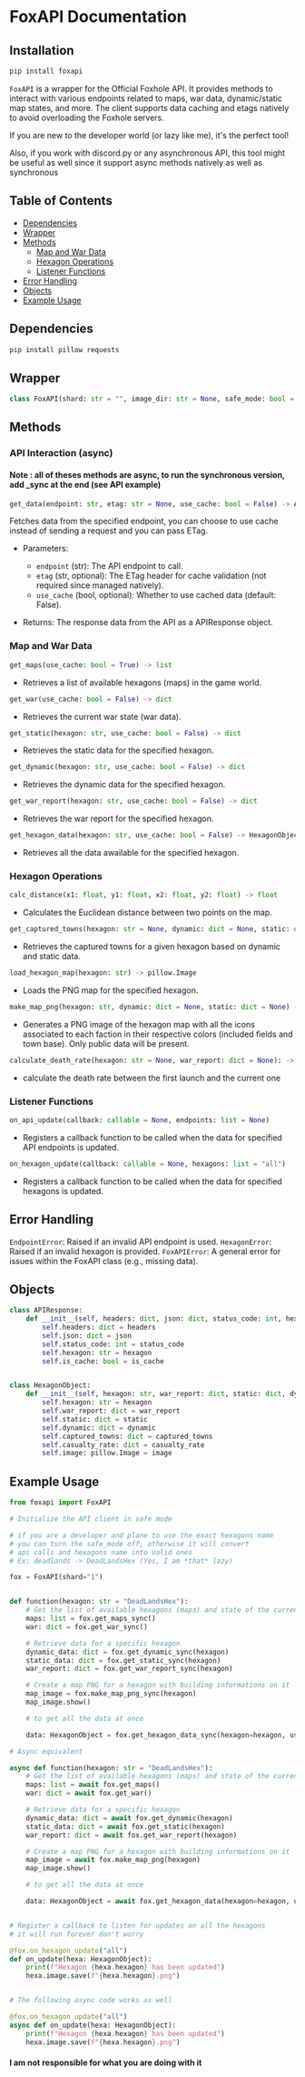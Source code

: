# FoxAPI Documentation

## Installation
```bash
pip install foxapi
```


`FoxAPI` is a wrapper for the Official Foxhole API. It provides methods to interact with various endpoints related to maps, war data, dynamic/static map states, and more. The client supports data caching and etags natively to avoid overloading the Foxhole servers.

If you are new to the developer world (or lazy like me), it's the perfect tool!

Also, if you work with discord.py or any asynchronous API, this tool might be useful as well since it support async methods natively as well as synchronous


## Table of Contents
- [Dependencies](#dependencies)
- [Wrapper](#wrapper)
- [Methods](#methods)
  - [Map and War Data](#map-and-war-data)
  - [Hexagon Operations](#hexagon-operations)
  - [Listener Functions](#listener-functions)
- [Error Handling](#error-handling)
- [Objects](#objects)
- [Example Usage](#example-usage)

## Dependencies

   ```bash
   pip install pillow requests
   ```

## Wrapper

```py
class FoxAPI(shard: str = "", image_dir: str = None, safe_mode: bool = True)
```


## Methods

### API Interaction (async)

#### Note : all of theses methods are async, to run the synchronous version, add _sync at the end (see API example)

```py
get_data(endpoint: str, etag: str = None, use_cache: bool = False) -> APIResponse
```  
  Fetches data from the specified endpoint, you can choose to use cache instead of sending a request and you can pass ETag.

  - Parameters:
    - `endpoint` (str): The API endpoint to call.
    - `etag` (str, optional): The ETag header for cache validation (not required since managed natively).
    - `use_cache` (bool, optional): Whether to use cached data (default: False).

  - Returns: The response data from the API as a APIResponse object.

### Map and War Data

```py
get_maps(use_cache: bool = True) -> list
```
 - Retrieves a list of available hexagons (maps) in the game world.

```py
get_war(use_cache: bool = False) -> dict
```
  - Retrieves the current war state (war data).

```py
get_static(hexagon: str, use_cache: bool = False) -> dict
```

  - Retrieves the static data for the specified hexagon.

```py
get_dynamic(hexagon: str, use_cache: bool = False) -> dict
```
  - Retrieves the dynamic data for the specified hexagon.

```py
get_war_report(hexagon: str, use_cache: bool = False) -> dict
```
  - Retrieves the war report for the specified hexagon.

```py
get_hexagon_data(hexagon: str, use_cache: bool = False) -> HexagonObject
```

  - Retrieves all the data awailable for the specified hexagon.

### Hexagon Operations

```py
calc_distance(x1: float, y1: float, x2: float, y2: float) -> float
```

  - Calculates the Euclidean distance between two points on the map.

```py
get_captured_towns(hexagon: str = None, dynamic: dict = None, static: dict = None) -> dict
```
  - Retrieves the captured towns for a given hexagon based on dynamic and static data.

```py
load_hexagon_map(hexagon: str) -> pillow.Image
```

 - Loads the PNG map for the specified hexagon.

```py
make_map_png(hexagon: str, dynamic: dict = None, static: dict = None) -> pillow.Image
```
  - Generates a PNG image of the hexagon map with all the icons associated to each faction in their respective colors (included fields and town base). Only public data will be present.


```py
calculate_death_rate(hexagon: str = None, war_report: dict = None): -> dict
```
  - calculate the death rate between the first launch and the current one

### Listener Functions

```py
on_api_update(callback: callable = None, endpoints: list = None)
```
  - Registers a callback function to be called when the data for specified API endpoints is updated.

```py
on_hexagon_update(callback: callable = None, hexagons: list = "all")
```
  - Registers a callback function to be called when the data for specified hexagons is updated.

## Error Handling

```EndpointError```: Raised if an invalid API endpoint is used.
```HexagonError```: Raised if an invalid hexagon is provided.
```FoxAPIError```: A general error for issues within the FoxAPI class (e.g., missing data).


## Objects

```python
class APIResponse:
    def __init__(self, headers: dict, json: dict, status_code: int, hexagon: str, is_use_cache: bool):
        self.headers: dict = headers
        self.json: dict = json
        self.status_code: int = status_code
        self.hexagon: str = hexagon
        self.is_cache: bool = is_cache


class HexagonObject:
    def __init__(self, hexagon: str, war_report: dict, static: dict, dynamic: dict, captured_towns: dict, casualty_rate: dict, image: pillow.Image):
        self.hexagon: str = hexagon
        self.war_report: dict = war_report
        self.static: dict = static
        self.dynamic: dict = dynamic
        self.captured_towns: dict = captured_towns
        self.casualty_rate: dict = casualty_rate
        self.image: pillow.Image = image
```


## Example Usage

```python
from foxapi import FoxAPI

# Initialize the API client in safe mode

# if you are a developer and plane to use the exact hexagons name
# you can turn the safe_mode off, otherwise it will convert
# api calls and hexagons name into valid ones
# Ex: deadlands -> DeadLandsHex (Yes, I am *that* lazy)

fox = FoxAPI(shard="1")


def function(hexagon: str = "DeadLandsHex"):
    # Get the list of available hexagons (maps) and state of the current war
    maps: list = fox.get_maps_sync()
    war: dict = fox.get_war_sync()

    # Retrieve data for a specific hexagon
    dynamic_data: dict = fox.get_dynamic_sync(hexagon)
    static_data: dict = fox.get_static_sync(hexagon)
    war_report: dict = fox.get_war_report_sync(hexagon)

    # Create a map PNG for a hexagon with building informations on it
    map_image = fox.make_map_png_sync(hexagon)
    map_image.show()

    # to get all the data at once

    data: HexagonObject = fox.get_hexagon_data_sync(hexagon=hexagon, use_cache=True)

# Async equivalent

async def function(hexagon: str = "DeadLandsHex"):
    # Get the list of available hexagons (maps) and state of the current war
    maps: list = await fox.get_maps()
    war: dict = await fox.get_war()

    # Retrieve data for a specific hexagon
    dynamic_data: dict = await fox.get_dynamic(hexagon)
    static_data: dict = await fox.get_static(hexagon)
    war_report: dict = await fox.get_war_report(hexagon)

    # Create a map PNG for a hexagon with building informations on it
    map_image = await fox.make_map_png(hexagon)
    map_image.show()

    # to get all the data at once

    data: HexagonObject = await fox.get_hexagon_data(hexagon=hexagon, use_cache=True)


# Register a callback to listen for updates on all the hexagons
# it will run forever don't worry

@fox.on_hexagon_update("all")
def on_update(hexa: HexagonObject):
    print(f"Hexagon {hexa.hexagon} has been updated")
    hexa.image.save(f"{hexa.hexagon}.png")


# The following async code works as well

@fox.on_hexagon_update("all")
async def on_update(hexa: HexagonObject):
    print(f"Hexagon {hexa.hexagon} has been updated")
    hexa.image.save(f"{hexa.hexagon}.png")

```

 #### I am not responsible for what you are doing with it
